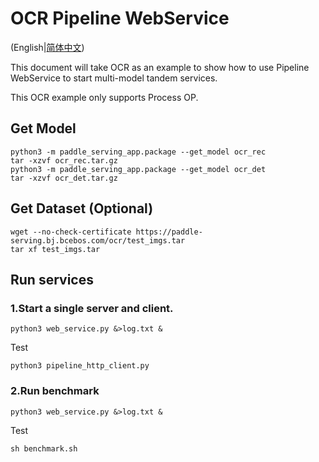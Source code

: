 # OCR Pipeline WebService 

(English|[简体中文](./README_CN.md))

This document will take OCR as an example to show how to use Pipeline WebService to start multi-model tandem services.

This OCR example only supports Process OP.

## Get Model
```
python3 -m paddle_serving_app.package --get_model ocr_rec
tar -xzvf ocr_rec.tar.gz
python3 -m paddle_serving_app.package --get_model ocr_det
tar -xzvf ocr_det.tar.gz
```

## Get Dataset (Optional)
```
wget --no-check-certificate https://paddle-serving.bj.bcebos.com/ocr/test_imgs.tar
tar xf test_imgs.tar
```

## Run services

### 1.Start a single server and client.
```
python3 web_service.py &>log.txt &
```

Test
```
python3 pipeline_http_client.py
```

<!--
## More (PipelineServing)

## Client Prediction

### RPC
```
python3 pipeline_rpc_client.py
```

### HTTP
```
python3 pipeline_http_client.py
```
-->


### 2.Run benchmark
```
python3 web_service.py &>log.txt &
```

Test
```
sh benchmark.sh
```
